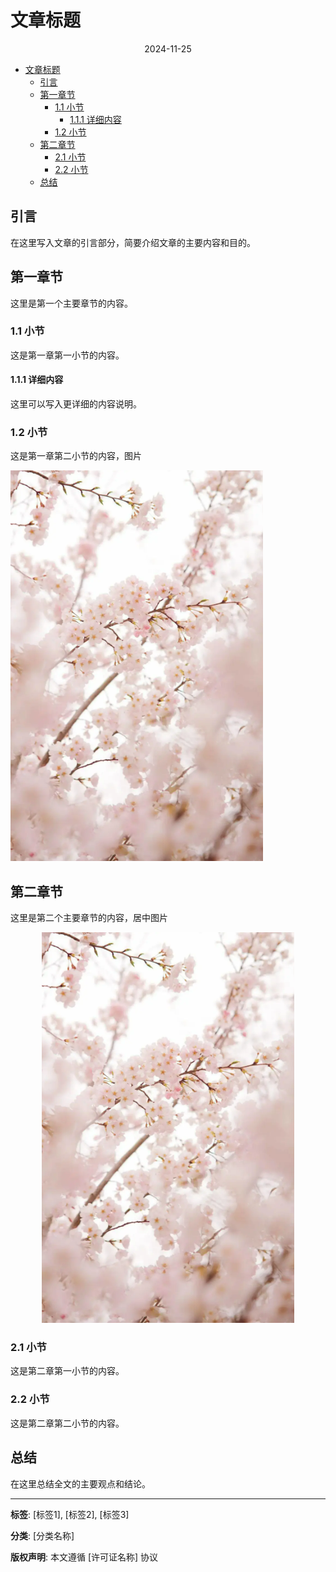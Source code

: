 # 文章标题

<div style="text-align:center;">2024-11-25</div>

<!-- TOC -->
- [文章标题](#文章标题)
	- [引言](#引言)
	- [第一章节](#第一章节)
		- [1.1 小节](#11-小节)
			- [1.1.1 详细内容](#111-详细内容)
		- [1.2 小节](#12-小节)
	- [第二章节](#第二章节)
		- [2.1 小节](#21-小节)
		- [2.2 小节](#22-小节)
	- [总结](#总结)
<!-- /TOC -->

## 引言<a name="引言"></a>

在这里写入文章的引言部分，简要介绍文章的主要内容和目的。

## 第一章节<a name="第一章节"></a>

这里是第一个主要章节的内容。

### 1.1 小节<a name="11-小节"></a>

这是第一章第一小节的内容。

#### 1.1.1 详细内容<a name="111-详细内容"></a>

这里可以写入更详细的内容说明。

### 1.2 小节<a name="12-小节"></a>

这是第一章第二小节的内容，图片

![图片](https://raw.githubusercontent.com/3542Q/ImageRepository/main/image_1.png)

## 第二章节<a name="第二章节"></a>

这里是第二个主要章节的内容，居中图片
<div align="center">
	<img src="https://raw.githubusercontent.com/3542Q/ImageRepository/main/image_1.png" />
</div>


### 2.1 小节<a name="21-小节"></a>

这是第二章第一小节的内容。

### 2.2 小节<a name="22-小节"></a>

这是第二章第二小节的内容。

## 总结<a name="总结"></a>

在这里总结全文的主要观点和结论。

---
**标签**: [标签1], [标签2], [标签3]

**分类**: [分类名称]

**版权声明**: 本文遵循 [许可证名称] 协议

